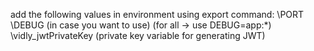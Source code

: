 add the following values in environment using export command:
\PORT
\DEBUG (in case you want to use) (for all -> use DEBUG=app:*)
\vidly_jwtPrivateKey (private key variable for generating JWT)


